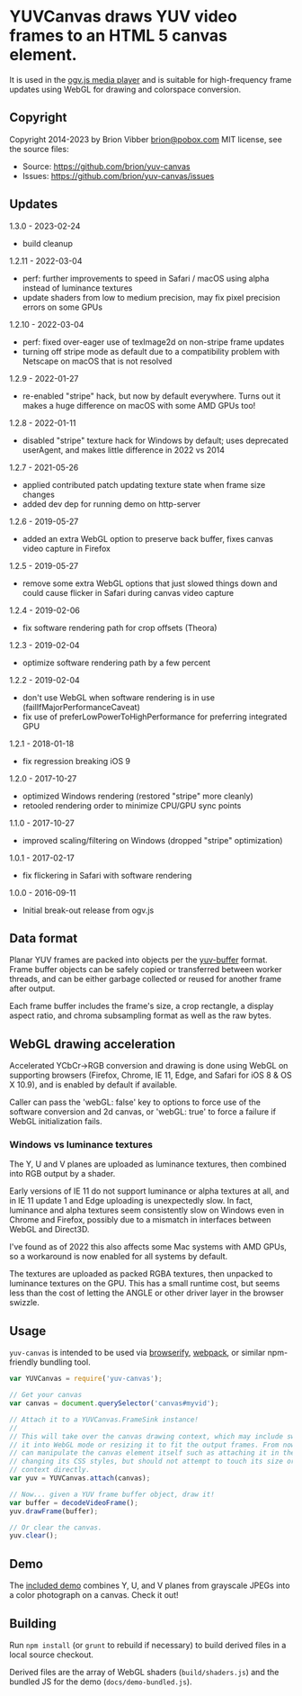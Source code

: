 # YUVCanvas draws YUV video frames to an HTML 5 canvas element.

It is used in the [ogv.js media player](https://github.com/brion/ogv.js)
and is suitable for high-frequency frame updates using WebGL for drawing
and colorspace conversion.

## Copyright

Copyright 2014-2023 by Brion Vibber <brion@pobox.com>
MIT license, see the source files:

* Source: https://github.com/brion/yuv-canvas
* Issues: https://github.com/brion/yuv-canvas/issues

## Updates

1.3.0 - 2023-02-24

* build cleanup

1.2.11 - 2022-03-04

* perf: further improvements to speed in Safari / macOS using alpha instead of luminance textures
* update shaders from low to medium precision, may fix pixel precision errors on some GPUs

1.2.10 - 2022-03-04

* perf: fixed over-eager use of texImage2d on non-stripe frame updates
* turning off stripe mode as default due to a compatibility problem with Netscape on macOS that is not resolved

1.2.9 - 2022-01-27

* re-enabled "stripe" hack, but now by default everywhere. Turns out it makes a huge difference on macOS with some AMD GPUs too!

1.2.8 - 2022-01-11

* disabled "stripe" texture hack for Windows by default; uses deprecated userAgent, and makes little difference in 2022 vs 2014

1.2.7 - 2021-05-26

* applied contributed patch updating texture state when frame size changes
* added dev dep for running demo on http-server

1.2.6 - 2019-05-27

* added an extra WebGL option to preserve back buffer, fixes canvas video capture in Firefox

1.2.5 - 2019-05-27

* remove some extra WebGL options that just slowed things down and could cause flicker in Safari during canvas video capture

1.2.4 - 2019-02-06

* fix software rendering path for crop offsets (Theora)

1.2.3 - 2019-02-04

* optimize software rendering path by a few percent

1.2.2 - 2019-02-04

* don't use WebGL when software rendering is in use (failIfMajorPerformanceCaveat)
* fix use of preferLowPowerToHighPerformance for preferring integrated GPU

1.2.1 - 2018-01-18

* fix regression breaking iOS 9

1.2.0 - 2017-10-27

* optimized Windows rendering (restored "stripe" more cleanly)
* retooled rendering order to minimize CPU/GPU sync points

1.1.0 - 2017-10-27

* improved scaling/filtering on Windows (dropped "stripe" optimization)

1.0.1 - 2017-02-17

* fix flickering in Safari with software rendering

1.0.0 - 2016-09-11

* Initial break-out release from ogv.js

## Data format

Planar YUV frames are packed into objects per the [yuv-buffer](https://github.com/brion/yuv-buffer) format. Frame buffer objects can be safely copied or transferred between worker threads, and can be either garbage collected or reused for another frame after output.

Each frame buffer includes the frame's size, a crop rectangle, a display aspect ratio, and chroma subsampling format as well as the raw bytes.

## WebGL drawing acceleration

Accelerated YCbCr->RGB conversion and drawing is done using WebGL on supporting browsers (Firefox, Chrome, IE 11, Edge, and Safari for iOS 8 & OS X 10.9), and is enabled by default if available.

Caller can pass the 'webGL: false' key to options to force use of the software conversion and 2d canvas, or 'webGL: true' to force a failure if WebGL initialization fails.

### Windows vs luminance textures

The Y, U and V planes are uploaded as luminance textures, then combined into RGB output by a shader.

Early versions of IE 11 do not support luminance or alpha textures at all, and in IE 11 update 1 and Edge uploading is unexpectedly slow. In fact, luminance and alpha textures seem consistently slow on Windows even in Chrome and Firefox, possibly due to a mismatch in interfaces between WebGL and Direct3D.

I've found as of 2022 this also affects some Mac systems with AMD GPUs, so a workaround is now enabled for all systems by default.

The textures are uploaded as packed RGBA textures, then unpacked to luminance textures on the GPU. This has a small runtime cost, but seems less than the cost of letting the ANGLE or other driver layer in the browser swizzle.

## Usage

`yuv-canvas` is intended to be used via [browserify](http://browserify.org/), [webpack](http://webpack.github.io/), or similar npm-friendly bundling tool.

```js
var YUVCanvas = require('yuv-canvas');

// Get your canvas
var canvas = document.querySelector('canvas#myvid');

// Attach it to a YUVCanvas.FrameSink instance!
//
// This will take over the canvas drawing context, which may include switching
// it into WebGL mode or resizing it to fit the output frames. From now on you
// can manipulate the canvas element itself such as attaching it in the DOM or
// changing its CSS styles, but should not attempt to touch its size or drawing
// context directly.
var yuv = YUVCanvas.attach(canvas);

// Now... given a YUV frame buffer object, draw it!
var buffer = decodeVideoFrame();
yuv.drawFrame(buffer);

// Or clear the canvas.
yuv.clear();
```

## Demo

The [included demo](https://brion.github.io/yuv-canvas/demo.html) combines Y, U, and V planes from grayscale JPEGs into a color photograph on a canvas. Check it out!

## Building

Run `npm install` (or `grunt` to rebuild if necessary) to build derived files in a local source checkout.

Derived files are the array of WebGL shaders (`build/shaders.js`) and the bundled JS for the demo (`docs/demo-bundled.js`).
